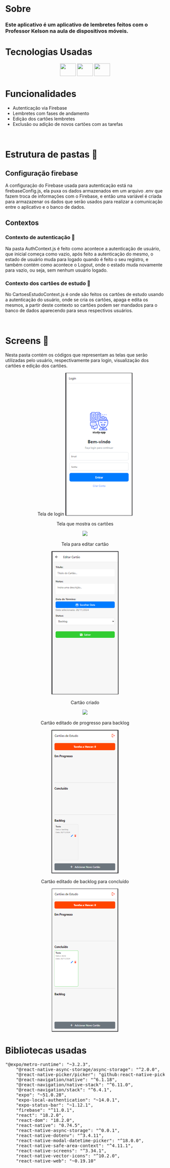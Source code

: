 # Sobre
### Este aplicativo é um aplicativo de lembretes feitos com o Professor Kelson na aula de dispositivos móveis.

# Tecnologias Usadas

<div style="display: inline_block" align="center">
 <img align="center" height="40" width="50" src="https://cdn.jsdelivr.net/gh/devicons/devicon@latest/icons/react/react-original.svg"/>
 <img align="center" height="40" width="50" src="https://cdn.jsdelivr.net/gh/devicons/devicon@latest/icons/javascript/javascript-plain.svg"/>
 <img align="center" height="40" width="50" src="https://cdn.jsdelivr.net/gh/devicons/devicon@latest/icons/firebase/firebase-original.svg"/>
</div>

# Funcionalidades

<ul>
    <li>Autenticação via Firebase</li>
    <li>Lembretes com fases de andamento</li>
    <li>Edição dos cartões lembretes</li>
    <li>Exclusão ou adição de novos cartões com as tarefas</li>
</ul>

<br>

# Estrutura de pastas :file_folder:

## Configuração firebase

A configuração do Firebase usada para autenticação está na firebaseConfig.js, ela puxa os dados armazenados em um arquivo .env que fazem troca de informações com o Firebase, e então uma variável é criada para armazazenar os dados que serão usados para realizar a comunicação entre o aplicativo e o banco de dados.

## Contextos

### Contexto de autenticação :bust_in_silhouette:

Na pasta AuthContext.js é feito como acontece a autenticação de usuário, que inicial começa como vazio, após feito a autenticação do mesmo, o estado de usuário muda para logado quando é feito o seu registro, e também contém como acontece o Logout, onde o estado muda novamente para vazio, ou seja, sem nenhum usuário logado.

### Contexto dos cartões de estudo :notebook_with_decorative_cover:

No CartoesEstudoContext.js é onde são feitos os cartões de estudo usando a autenticação do usuário, onde se cria os cartões, apaga e edita os mesmos, a partir deste contexto so cartões podem ser mandados para o banco de dados aparecendo para seus respectivos usuários.

<br>

# Screens :iphone:

Nesta pasta contém os códigos que representam as telas que serão utilizadas pelo usuário, respectivamente para login, visualização dos cartões e edição dos cartões.


<div align=center>
 Tela de login

 <img src="prints/tela login.png">

 Tela que mostra os cartões

 <img src="prints/lista de cartões.png">

 Tela para editar cartão

 <img src="prints/edição do cartão.png">


 Cartão criado

 <img src="prints/cartão salvo.png">

 Cartão editado de progresso para backlog

 <img src="prints/backlog.png">
 
 Cartão editado de backlog para concluído

 <img src="prints/concluido.png">
</div>

# Bibliotecas usadas

<pre>
"@expo/metro-runtime": "~3.2.3",
    "@react-native-async-storage/async-storage": "^2.0.0",
    "@react-native-picker/picker": "github:react-native-picker/picker",
    "@react-navigation/native": "^6.1.18",
    "@react-navigation/native-stack": "^6.11.0",
    "@react-navigation/stack": "^6.4.1",
    "expo": "~51.0.28",
    "expo-local-authentication": "~14.0.1",
    "expo-status-bar": "~1.12.1",
    "firebase": "^11.0.1",
    "react": "18.2.0",
    "react-dom": "18.2.0",
    "react-native": "0.74.5",
    "react-native-async-storage": "^0.0.1",
    "react-native-dotenv": "^3.4.11",
    "react-native-modal-datetime-picker": "^18.0.0",
    "react-native-safe-area-context": "^4.11.1",
    "react-native-screens": "^3.34.1",
    "react-native-vector-icons": "^10.2.0",
    "react-native-web": "~0.19.10"
<code>